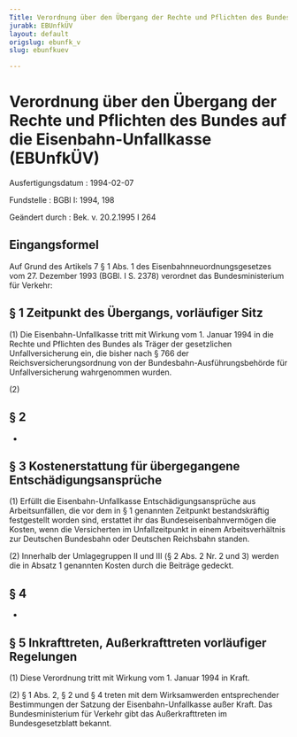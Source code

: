 ```yaml
---
Title: Verordnung über den Übergang der Rechte und Pflichten des Bundes auf die Eisenbahn-Unfallkasse
jurabk: EBUnfkÜV
layout: default
origslug: ebunfk_v
slug: ebunfkuev

---
```


# Verordnung über den Übergang der Rechte und Pflichten des Bundes auf die Eisenbahn-Unfallkasse (EBUnfkÜV)

Ausfertigungsdatum
:   1994-02-07

Fundstelle
:   BGBl I: 1994, 198

Geändert durch
:   Bek. v. 20.2.1995 I 264


## Eingangsformel

Auf Grund des Artikels 7 § 1 Abs. 1 des Eisenbahnneuordnungsgesetzes
vom 27. Dezember 1993 (BGBl. I S. 2378) verordnet das
Bundesministerium für Verkehr:


## § 1 Zeitpunkt des Übergangs, vorläufiger Sitz

(1) Die Eisenbahn-Unfallkasse tritt mit Wirkung vom 1. Januar 1994 in
die Rechte und Pflichten des Bundes als Träger der gesetzlichen
Unfallversicherung ein, die bisher nach § 766 der
Reichsversicherungsordnung von der Bundesbahn-Ausführungsbehörde für
Unfallversicherung wahrgenommen wurden.

(2)


## § 2

-


## § 3 Kostenerstattung für übergegangene Entschädigungsansprüche

(1) Erfüllt die Eisenbahn-Unfallkasse Entschädigungsansprüche aus
Arbeitsunfällen, die vor dem in § 1 genannten Zeitpunkt
bestandskräftig festgestellt worden sind, erstattet ihr das
Bundeseisenbahnvermögen die Kosten, wenn die Versicherten im
Unfallzeitpunkt in einem Arbeitsverhältnis zur Deutschen Bundesbahn
oder Deutschen Reichsbahn standen.

(2) Innerhalb der Umlagegruppen II und III (§ 2 Abs. 2 Nr. 2 und 3)
werden die in Absatz 1 genannten Kosten durch die Beiträge gedeckt.


## § 4

-


## § 5 Inkrafttreten, Außerkrafttreten vorläufiger Regelungen

(1) Diese Verordnung tritt mit Wirkung vom 1. Januar 1994 in Kraft.

(2) § 1 Abs. 2, § 2 und § 4 treten mit dem Wirksamwerden
entsprechender Bestimmungen der Satzung der Eisenbahn-Unfallkasse
außer Kraft. Das Bundesministerium für Verkehr gibt das
Außerkrafttreten im Bundesgesetzblatt bekannt.


